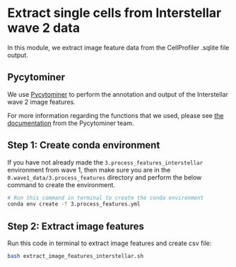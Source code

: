 # Extract single cells from Interstellar wave 2 data

In this module, we extract image feature data from the CellProfiler .sqlite file output.

## Pycytominer

We use [Pycytominer](https://github.com/cytomining/pycytominer) to perform the annotation and output of the Interstellar wave 2 image features.

For more information regarding the functions that we used, please see [the documentation](https://pycytominer.readthedocs.io/en/latest/pycytominer.cyto_utils.html#pycytominer.cyto_utils.cells.SingleCells.merge_single_cells) from the Pycytominer team.

## Step 1: Create conda environment

If you have not already made the `3.process_features_interstellar` environment from wave 1, then make sure you are in the `0.wave1_data/3.process_features` directory and perform the below command to create the environment.

```sh
# Run this command in terminal to create the conda environment
conda env create -f 3.process_features.yml
```

## Step 2: Extract image features 

Run this code in terminal to extract image features and create csv file:

```sh
bash extract_image_features_interstellar.sh
```
